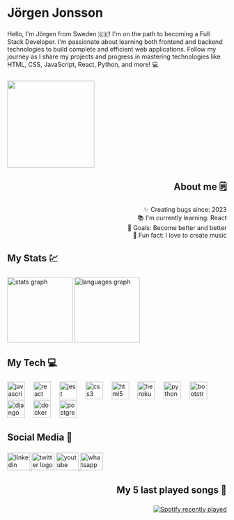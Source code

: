 <h1 align="left">Jörgen Jonsson</h1>

###

<p align="left">Hello, I'm Jörgen from Sweden 🇸🇪! I'm on the path to becoming a Full Stack Developer. I'm passionate about learning both frontend and backend technologies to build complete and efficient web applications. Follow my journey as I share my projects and progress in mastering technologies like HTML, CSS, JavaScript, React, Python, and more! 💻</p>

###

<div align="left">
  <img height="200" src="https://media.giphy.com/media/v1.Y2lkPTc5MGI3NjExODhua3pidHJ1cWU1Z282ZDFxZWk2dnM2d3NhY3h1Yjhka3NsY3FmZyZlcD12MV9pbnRlcm5hbF9naWZfYnlfaWQmY3Q9Zw/JqmupuTVZYaQX5s094/giphy.gif"  />
</div>

###

<h2 align="right">About me 🗒️</h2>

###

<p align="right">✨ Creating bugs since: 2023<br>📚 I'm currently learning: React<br>🎯 Goals: Become better and better<br>🎲 Fun fact: I love to create music</p>

###

<h2 align="left">My Stats 💹</h2>

###

<div align="left">
  <img src="https://github-readme-stats.vercel.app/api?username=JorgenDIF&hide_title=false&hide_rank=false&show_icons=true&include_all_commits=true&count_private=true&disable_animations=false&theme=dracula&locale=en&hide_border=false&order=1" height="150" alt="stats graph"  />
  <img src="https://github-readme-stats.vercel.app/api/top-langs?username=JorgenDIF&locale=en&hide_title=false&layout=compact&card_width=320&langs_count=5&theme=dracula&hide_border=false&order=2" height="150" alt="languages graph"  />
</div>

###

<h2 align="left">My Tech 💻</h2>

###

<div align="left">
  <img src="https://cdn.jsdelivr.net/gh/devicons/devicon/icons/javascript/javascript-original.svg" height="40" alt="javascript logo"  />
  <img width="12" />
  <img src="https://cdn.jsdelivr.net/gh/devicons/devicon/icons/react/react-original.svg" height="40" alt="react logo"  />
  <img width="12" />
  <img src="https://cdn.jsdelivr.net/gh/devicons/devicon/icons/jest/jest-plain.svg" height="40" alt="jest logo"  />
  <img width="12" />
  <img src="https://cdn.jsdelivr.net/gh/devicons/devicon/icons/css3/css3-original.svg" height="40" alt="css3 logo"  />
  <img width="12" />
  <img src="https://cdn.jsdelivr.net/gh/devicons/devicon/icons/html5/html5-original.svg" height="40" alt="html5 logo"  />
  <img width="12" />
  <img src="https://cdn.jsdelivr.net/gh/devicons/devicon/icons/heroku/heroku-original.svg" height="40" alt="heroku logo"  />
  <img width="12" />
  <img src="https://cdn.jsdelivr.net/gh/devicons/devicon/icons/python/python-original.svg" height="40" alt="python logo"  />
  <img width="12" />
  <img src="https://cdn.jsdelivr.net/gh/devicons/devicon/icons/bootstrap/bootstrap-original.svg" height="40" alt="bootstrap logo"  />
  <img width="12" />
  <img src="https://cdn.jsdelivr.net/gh/devicons/devicon/icons/django/django-plain.svg" height="40" alt="django logo"  />
  <img width="12" />
  <img src="https://cdn.jsdelivr.net/gh/devicons/devicon/icons/docker/docker-original.svg" height="40" alt="docker logo"  />
  <img width="12" />
  <img src="https://cdn.jsdelivr.net/gh/devicons/devicon/icons/postgresql/postgresql-original.svg" height="40" alt="postgresql logo"  />
</div>

###

<h2 align="left">Social Media 📱</h2>

###

<div align="left">
  <a href="https://www.linkedin.com/in/jorgenjonsson1980/" target="_blank">
    <img src="https://raw.githubusercontent.com/maurodesouza/profile-readme-generator/master/src/assets/icons/social/linkedin/default.svg" width="52" height="40" alt="linkedin logo"  />
  </a>
  <img src="https://raw.githubusercontent.com/maurodesouza/profile-readme-generator/master/src/assets/icons/social/twitter/default.svg" width="52" height="40" alt="twitter logo"  />
  <a href="https://www.youtube.com/channel/UCDlFu7hMKTN34mDekj_QGYg" target="_blank">
    <img src="https://raw.githubusercontent.com/maurodesouza/profile-readme-generator/master/src/assets/icons/social/youtube/default.svg" width="52" height="40" alt="youtube logo"  />
  </a>
  <img src="https://raw.githubusercontent.com/maurodesouza/profile-readme-generator/master/src/assets/icons/social/whatsapp/default.svg" width="52" height="40" alt="whatsapp logo"  />
</div>

###

<h2 align="right">My 5 last played songs 🎵</h2>

###

<div align="right">
  <a href="https://open.spotify.com/user/jorgendif">
    <img src="https://spotify-recently-played-readme.vercel.app/api?user=jorgendif&count=5" alt="Spotify recently played"  />
  </a>
</div>

###
